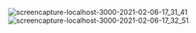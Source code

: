 ![screencapture-localhost-3000-2021-02-06-17_31_41](https://user-images.githubusercontent.com/53694931/107125994-06541b80-68a5-11eb-95ab-5d5de5bccafd.png)
![screencapture-localhost-3000-2021-02-06-17_32_51](https://user-images.githubusercontent.com/53694931/107125997-094f0c00-68a5-11eb-8ac1-fd73c053da25.png)
